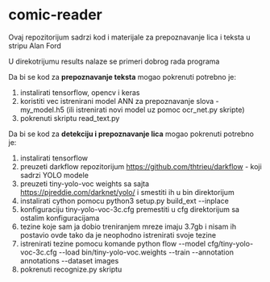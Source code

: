 # comic-reader

Ovaj repozitorijum sadrzi kod i materijale za prepoznavanje lica i teksta u stripu Alan Ford

U direkotrijumu results nalaze se primeri dobrog rada programa

Da bi se kod za **prepoznavanje teksta** mogao pokrenuti potrebno je:
1) instalirati tensorflow, opencv i keras
2) koristiti vec istrenirani model ANN za prepoznavanje slova - my_model.h5 (ili istrenirati novi model uz pomoc ocr_net.py skripte)
3) pokrenuti skriptu read_text.py


Da bi se kod za **detekciju i prepoznavanje lica** mogao pokrenuti potrebno je:
1) instalirati tensorflow 
2) preuzeti darkflow repozitorijum https://github.com/thtrieu/darkflow - koji sadrzi YOLO modele 
3) preuzeti tiny-yolo-voc weights sa sajta https://pjreddie.com/darknet/yolo/ i smestiti ih u bin direktorijum
4) instalirati cython pomocu python3 setup.py build_ext --inplace
5) konfiguraciju tiny-yolo-voc-3c.cfg premestiti u cfg direktorijum sa ostalim konfiguracijama
6) tezine koje sam ja dobio treniranjem mreze imaju 3.7gb i nisam ih postavio ovde tako da je neophodno istrenirati svoje tezine
7) istrenirati tezine pomocu komande python flow --model cfg/tiny-yolo-voc-3c.cfg --load bin/tiny-yolo-voc.weights --train --annotation annotations --dataset images 
8) pokrenuti recognize.py skriptu
